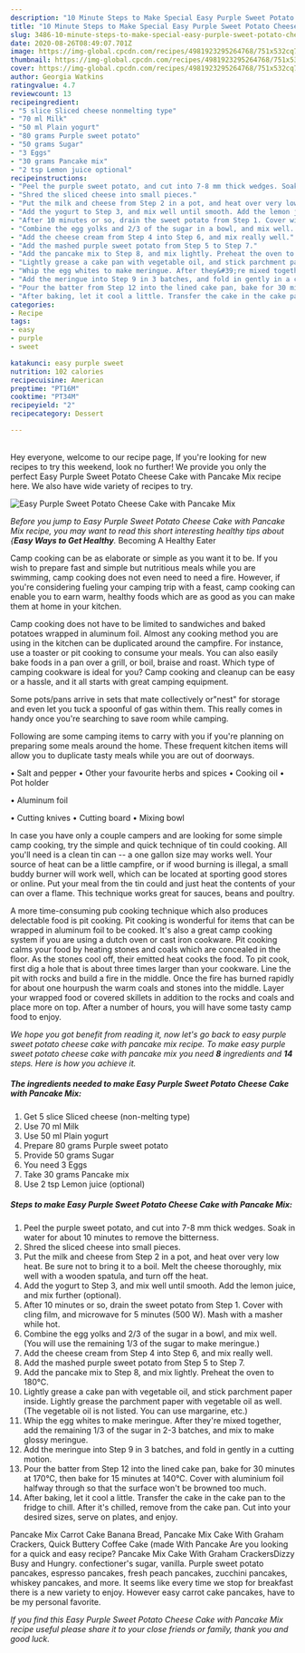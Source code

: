 ```yaml
---
description: "10 Minute Steps to Make Special Easy Purple Sweet Potato Cheese Cake with Pancake Mix"
title: "10 Minute Steps to Make Special Easy Purple Sweet Potato Cheese Cake with Pancake Mix"
slug: 3486-10-minute-steps-to-make-special-easy-purple-sweet-potato-cheese-cake-with-pancake-mix
date: 2020-08-26T08:49:07.701Z
image: https://img-global.cpcdn.com/recipes/4981923295264768/751x532cq70/easy-purple-sweet-potato-cheese-cake-with-pancake-mix-recipe-main-photo.jpg
thumbnail: https://img-global.cpcdn.com/recipes/4981923295264768/751x532cq70/easy-purple-sweet-potato-cheese-cake-with-pancake-mix-recipe-main-photo.jpg
cover: https://img-global.cpcdn.com/recipes/4981923295264768/751x532cq70/easy-purple-sweet-potato-cheese-cake-with-pancake-mix-recipe-main-photo.jpg
author: Georgia Watkins
ratingvalue: 4.7
reviewcount: 13
recipeingredient:
- "5 slice Sliced cheese nonmelting type"
- "70 ml Milk"
- "50 ml Plain yogurt"
- "80 grams Purple sweet potato"
- "50 grams Sugar"
- "3 Eggs"
- "30 grams Pancake mix"
- "2 tsp Lemon juice optional"
recipeinstructions:
- "Peel the purple sweet potato, and cut into 7-8 mm thick wedges. Soak in water for about 10 minutes to remove the bitterness."
- "Shred the sliced cheese into small pieces."
- "Put the milk and cheese from Step 2 in a pot, and heat over very low heat. Be sure not to bring it to a boil. Melt the cheese thoroughly, mix well with a wooden spatula, and turn off the heat."
- "Add the yogurt to Step 3, and mix well until smooth. Add the lemon juice, and mix further (optional)."
- "After 10 minutes or so, drain the sweet potato from Step 1. Cover with cling film, and microwave for 5 minutes (500 W). Mash with a masher while hot."
- "Combine the egg yolks and 2/3 of the sugar in a bowl, and mix well. (You will use the remaining 1/3 of the sugar to make meringue.)"
- "Add the cheese cream from Step 4 into Step 6, and mix really well."
- "Add the mashed purple sweet potato from Step 5 to Step 7."
- "Add the pancake mix to Step 8, and mix lightly. Preheat the oven to 180℃."
- "Lightly grease a cake pan with vegetable oil, and stick parchment paper inside. Lightly grease the parchment paper with vegetable oil as well. (The vegetable oil is not listed. You can use margarine, etc.)"
- "Whip the egg whites to make meringue. After they&#39;re mixed together, add the remaining 1/3 of the sugar in 2-3 batches, and mix to make glossy meringue."
- "Add the meringue into Step 9 in 3 batches, and fold in gently in a cutting motion."
- "Pour the batter from Step 12 into the lined cake pan, bake for 30 minutes at 170℃, then bake for 15 minutes at 140℃. Cover with aluminium foil halfway through so that the surface won&#39;t be browned too much."
- "After baking, let it cool a little. Transfer the cake in the cake pan to the fridge to chill. After it&#39;s chilled, remove from the cake pan. Cut into your desired sizes, serve on plates, and enjoy."
categories:
- Recipe
tags:
- easy
- purple
- sweet

katakunci: easy purple sweet 
nutrition: 102 calories
recipecuisine: American
preptime: "PT16M"
cooktime: "PT34M"
recipeyield: "2"
recipecategory: Dessert

---
```

<br>
Hey everyone, welcome to our recipe page, If you're looking for new recipes to try this weekend, look no further! We provide you only the perfect Easy Purple Sweet Potato Cheese Cake with Pancake Mix recipe here. We also have wide variety of recipes to try.
<br>


![Easy Purple Sweet Potato Cheese Cake with Pancake Mix](https://img-global.cpcdn.com/recipes/4981923295264768/751x532cq70/easy-purple-sweet-potato-cheese-cake-with-pancake-mix-recipe-main-photo.jpg)

<i>Before you jump to Easy Purple Sweet Potato Cheese Cake with Pancake Mix recipe, you may want to read this short interesting healthy tips about {<strong>Easy Ways to Get Healthy</strong>.</i>
Becoming A Healthy Eater

    
Camp cooking can be as elaborate or simple as you want it to be. If you wish to prepare fast and simple but nutritious meals while you are swimming, camp cooking does not even need to need a fire. However, if you're considering fueling your camping trip with a feast, camp cooking can enable you to earn warm, healthy foods which are as good as you can make them at home in your kitchen.

Camp cooking does not have to be limited to sandwiches and baked potatoes wrapped in aluminum foil.  Almost any cooking method you are using in the kitchen can be duplicated around the campfire. For instance, use a toaster or pit cooking to consume your meals. You can also easily bake foods in a pan over a grill, or boil, braise and roast. Which type of camping cookware is ideal for you? Camp cooking and cleanup can be easy or a hassle, and it all starts with great camping equipment.

Some pots/pans arrive in sets that mate collectively or"nest" for storage and even let you tuck a spoonful of gas within them. This really comes in handy once you're searching to save room while camping.

Following are some camping items to carry with you if you're planning on preparing some meals around the home. These frequent kitchen items will allow you to duplicate tasty meals while you are out of doorways.

• Salt and pepper
• Other your favourite herbs and spices
• Cooking oil
• Pot holder

• Aluminum foil

• Cutting knives
• Cutting board
• Mixing bowl


In case you have only a couple campers and are looking for some simple camp cooking, try the simple and quick technique of tin could cooking. All you'll need is a clean tin can -- a one gallon size may works well. Your source of heat can be a little campfire, or if wood burning is illegal, a small buddy burner will work well, which can be located at sporting good stores or online. Put your meal from the tin could and just heat the contents of your can over a flame.  This technique works great for sauces, beans and poultry.

A more time-consuming pub cooking technique which also produces delectable food is pit cooking. Pit cooking is wonderful for items that can be wrapped in aluminum foil to be cooked.  It's also a great camp cooking system if you are using a dutch oven or cast iron cookware. Pit cooking calms your food by heating stones and coals which are concealed in the floor. As the stones cool off, their emitted heat cooks the food. To pit cook, first dig a hole that is about three times larger than your cookware. Line the pit with rocks and build a fire in the middle. Once the fire has burned rapidly for about one hourpush the warm coals and stones into the middle. Layer your wrapped food or covered skillets in addition to the rocks and coals and place more on top. After a number of hours, you will have some tasty camp food to enjoy.


<i>We hope you got benefit from reading it, now let's go back to easy purple sweet potato cheese cake with pancake mix recipe. To make easy purple sweet potato cheese cake with pancake mix you need <strong>8</strong> ingredients and <strong>14</strong> steps. Here is how you achieve it.
</i>

##### The ingredients needed to make Easy Purple Sweet Potato Cheese Cake with Pancake Mix:

1. Get 5 slice Sliced cheese (non-melting type)
1. Use 70 ml Milk
1. Use 50 ml Plain yogurt
1. Prepare 80 grams Purple sweet potato
1. Provide 50 grams Sugar
1. You need 3 Eggs
1. Take 30 grams Pancake mix
1. Use 2 tsp Lemon juice (optional)


##### Steps to make Easy Purple Sweet Potato Cheese Cake with Pancake Mix:

1. Peel the purple sweet potato, and cut into 7-8 mm thick wedges. Soak in water for about 10 minutes to remove the bitterness.
1. Shred the sliced cheese into small pieces.
1. Put the milk and cheese from Step 2 in a pot, and heat over very low heat. Be sure not to bring it to a boil. Melt the cheese thoroughly, mix well with a wooden spatula, and turn off the heat.
1. Add the yogurt to Step 3, and mix well until smooth. Add the lemon juice, and mix further (optional).
1. After 10 minutes or so, drain the sweet potato from Step 1. Cover with cling film, and microwave for 5 minutes (500 W). Mash with a masher while hot.
1. Combine the egg yolks and 2/3 of the sugar in a bowl, and mix well. (You will use the remaining 1/3 of the sugar to make meringue.)
1. Add the cheese cream from Step 4 into Step 6, and mix really well.
1. Add the mashed purple sweet potato from Step 5 to Step 7.
1. Add the pancake mix to Step 8, and mix lightly. Preheat the oven to 180℃.
1. Lightly grease a cake pan with vegetable oil, and stick parchment paper inside. Lightly grease the parchment paper with vegetable oil as well. (The vegetable oil is not listed. You can use margarine, etc.)
1. Whip the egg whites to make meringue. After they&#39;re mixed together, add the remaining 1/3 of the sugar in 2-3 batches, and mix to make glossy meringue.
1. Add the meringue into Step 9 in 3 batches, and fold in gently in a cutting motion.
1. Pour the batter from Step 12 into the lined cake pan, bake for 30 minutes at 170℃, then bake for 15 minutes at 140℃. Cover with aluminium foil halfway through so that the surface won&#39;t be browned too much.
1. After baking, let it cool a little. Transfer the cake in the cake pan to the fridge to chill. After it&#39;s chilled, remove from the cake pan. Cut into your desired sizes, serve on plates, and enjoy.


Pancake Mix Carrot Cake Banana Bread, Pancake Mix Cake With Graham Crackers, Quick Buttery Coffee Cake (made With Pancake Are you looking for a quick and easy recipe? Pancake Mix Cake With Graham CrackersDizzy Busy and Hungry. confectioner&#39;s sugar, vanilla. Purple sweet potato pancakes, espresso pancakes, fresh peach pancakes, zucchini pancakes, whiskey pancakes, and more. It seems like every time we stop for breakfast there is a new variety to enjoy. However easy carrot cake pancakes, have to be my personal favorite. 

<i>If you find this Easy Purple Sweet Potato Cheese Cake with Pancake Mix recipe useful please share it to your close friends or family, thank you and good luck.</i>
